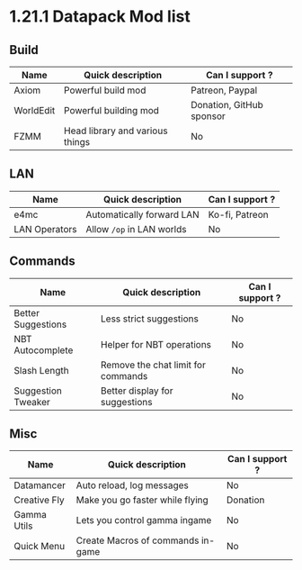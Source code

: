 # 1.21.1 Datapack Mod list

## Build

| Name      | Quick description               | Can I support ?          |
|-----------|---------------------------------|--------------------------|
| Axiom     | Powerful build mod              | Patreon, Paypal          |
| WorldEdit | Powerful building mod           | Donation, GitHub sponsor |
| FZMM      | Head library and various things | No                       |

## LAN

| Name          | Quick description         | Can I support ? |
|---------------|---------------------------|-----------------|
| e4mc          | Automatically forward LAN | Ko-fi, Patreon  |
| LAN Operators | Allow `/op` in LAN worlds | No              |

## Commands

| Name               | Quick description                  | Can I support ? |
|--------------------|------------------------------------|-----------------|
| Better Suggestions | Less strict suggestions            | No              |
| NBT Autocomplete   | Helper for NBT operations          | No              |
| Slash Length       | Remove the chat limit for commands | No              |
| Suggestion Tweaker | Better display for suggestions     | No              |

## Misc

| Name         | Quick description                 | Can I support ? |
|--------------|-----------------------------------|-----------------|
| Datamancer   | Auto reload, log messages         | No              |
| Creative Fly | Make you go faster while flying   | Donation        |
| Gamma Utils  | Lets you control gamma ingame     | No              |
| Quick Menu   | Create Macros of commands in-game | No              |